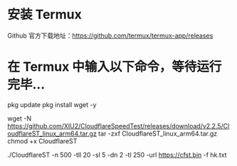 # 安装 Termux
Github 官方下载地址：https://github.com/termux/termux-app/releases

# 在  Termux 中输入以下命令，等待运行完毕...
pkg update
pkg install wget -y

wget -N https://github.com/XIU2/CloudflareSpeedTest/releases/download/v2.2.5/CloudflareST_linux_arm64.tar.gz
tar -zxf CloudflareST_linux_arm64.tar.gz
chmod +x CloudflareST

./CloudflareST -n 500 -tll 20 -sl 5 -dn 2 -tl 250 -url https://cfst.bin -f hk.txt
